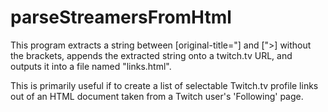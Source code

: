 # parseStreamersFromHtml

This program extracts a string between [original-title="] and [">] without the brackets, appends the extracted string onto a twitch.tv URL, and outputs it into a file named "links.html".

This is primarily useful if to create a list of selectable Twitch.tv profile links out of an HTML document taken from a Twitch user's 'Following' page.
